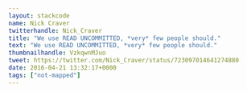 ```yaml
---
layout: stackcode
name: Nick Craver
twitterhandle: Nick_Craver
title: "We use READ UNCOMMITTED, *very* few people should."
text: "We use READ UNCOMMITTED, *very* few people should."
thumbnailhandle: VzkqwnMJuo
tweet: https://twitter.com/Nick_Craver/status/723097014641274880
date: 2016-04-21 13:32:17+0000
tags: ["not-mapped"]
---
```

